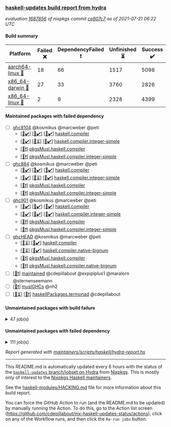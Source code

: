 ### [haskell-updates build report from hydra](https://hydra.nixos.org/jobset/nixpkgs/haskell-updates)
*evaluation [1687856](https://hydra.nixos.org/eval/1687856) of nixpkgs commit [ce807c7](https://github.com/NixOS/nixpkgs/commits/ce807c7c424a77fd30c8bc5be88b8b8d002663b9) as of 2021-07-21 06:22 UTC*
#### Build summary

 | Platform | Failed :x: | DependencyFailed :heavy_exclamation_mark: | Unfinished :hourglass_flowing_sand: | Success :heavy_check_mark: | 
 | --- | --- | --- | --- | --- | 
 | [aarch64-linux :iphone:](https://hydra.nixos.org/eval/1687856?filter=.aarch64-linux) | 18 | 66 | 1517 | 5098 | 
 | [x86_64-darwin :apple:](https://hydra.nixos.org/eval/1687856?filter=.x86_64-darwin) | 27 | 33 | 3760 | 2826 | 
 | [x86_64-linux :penguin:](https://hydra.nixos.org/eval/1687856?filter=.x86_64-linux) | 2 | 9 | 2328 | 4399 | 
#### Maintained packages with failed dependency
- [ ] [ghc8104](https://hydra.nixos.org/eval/1687856?filter=ghc8104) @kosmikus @marcweber @peti
  - [[:iphone::heavy_check_mark:]](https://hydra.nixos.org/build/148247291) [[:apple::heavy_check_mark:]](https://hydra.nixos.org/build/148232712) [[:penguin::heavy_check_mark:]](https://hydra.nixos.org/build/148235471) [haskell.compiler](https://hydra.nixos.org/eval/1687856?filter=haskell.compiler.ghc8104)
  - [[:iphone::heavy_check_mark:]](https://hydra.nixos.org/build/148231596) [[:apple::hourglass_flowing_sand:]](https://hydra.nixos.org/build/148228743) [[:penguin::heavy_check_mark:]](https://hydra.nixos.org/build/148228551) [haskell.compiler.integer-simple](https://hydra.nixos.org/eval/1687856?filter=haskell.compiler.integer-simple.ghc8104)
  -   [[:penguin::heavy_exclamation_mark:]](https://hydra.nixos.org/build/148234959) [pkgsMusl.haskell.compiler](https://hydra.nixos.org/eval/1687856?filter=pkgsMusl.haskell.compiler.ghc8104)
  -   [[:penguin::heavy_exclamation_mark:]](https://hydra.nixos.org/build/148241699) [pkgsMusl.haskell.compiler.integer-simple](https://hydra.nixos.org/eval/1687856?filter=pkgsMusl.haskell.compiler.integer-simple.ghc8104)
- [ ] [ghc884](https://hydra.nixos.org/eval/1687856?filter=ghc884) @kosmikus @marcweber @peti
  - [[:iphone::heavy_check_mark:]](https://hydra.nixos.org/build/148240713) [[:apple::heavy_check_mark:]](https://hydra.nixos.org/build/148239757) [[:penguin::heavy_check_mark:]](https://hydra.nixos.org/build/148231406) [haskell.compiler](https://hydra.nixos.org/eval/1687856?filter=haskell.compiler.ghc884)
  - [[:iphone::heavy_check_mark:]](https://hydra.nixos.org/build/148240955) [[:apple::hourglass_flowing_sand:]](https://hydra.nixos.org/build/148237372) [[:penguin::heavy_check_mark:]](https://hydra.nixos.org/build/148241749) [haskell.compiler.integer-simple](https://hydra.nixos.org/eval/1687856?filter=haskell.compiler.integer-simple.ghc884)
  -   [[:penguin::heavy_exclamation_mark:]](https://hydra.nixos.org/build/148230480) [pkgsMusl.haskell.compiler](https://hydra.nixos.org/eval/1687856?filter=pkgsMusl.haskell.compiler.ghc884)
  -   [[:penguin::heavy_exclamation_mark:]](https://hydra.nixos.org/build/148245907) [pkgsMusl.haskell.compiler.integer-simple](https://hydra.nixos.org/eval/1687856?filter=pkgsMusl.haskell.compiler.integer-simple.ghc884)
- [ ] [ghc901](https://hydra.nixos.org/eval/1687856?filter=ghc901) @kosmikus @marcweber @peti
  - [[:iphone::heavy_check_mark:]](https://hydra.nixos.org/build/148236166) [[:apple::heavy_check_mark:]](https://hydra.nixos.org/build/148231710) [[:penguin::heavy_check_mark:]](https://hydra.nixos.org/build/148230663) [haskell.compiler](https://hydra.nixos.org/eval/1687856?filter=haskell.compiler.ghc901)
  - [[:iphone::heavy_check_mark:]](https://hydra.nixos.org/build/148231675) [[:apple::heavy_check_mark:]](https://hydra.nixos.org/build/148241715) [[:penguin::heavy_check_mark:]](https://hydra.nixos.org/build/148231417) [haskell.compiler.integer-simple](https://hydra.nixos.org/eval/1687856?filter=haskell.compiler.integer-simple.ghc901)
  -   [[:penguin::heavy_exclamation_mark:]](https://hydra.nixos.org/build/148239761) [pkgsMusl.haskell.compiler](https://hydra.nixos.org/eval/1687856?filter=pkgsMusl.haskell.compiler.ghc901)
  -   [[:penguin::heavy_exclamation_mark:]](https://hydra.nixos.org/build/148228467) [pkgsMusl.haskell.compiler.integer-simple](https://hydra.nixos.org/eval/1687856?filter=pkgsMusl.haskell.compiler.integer-simple.ghc901)
- [ ] [ghcHEAD](https://hydra.nixos.org/eval/1687856?filter=ghcHEAD) @kosmikus @marcweber @peti
  - [[:apple::hourglass_flowing_sand:]](https://hydra.nixos.org/build/148234967) [[:penguin::heavy_check_mark:]](https://hydra.nixos.org/build/148236695) [haskell.compiler](https://hydra.nixos.org/eval/1687856?filter=haskell.compiler.ghcHEAD)
  - [[:apple::hourglass_flowing_sand:]](https://hydra.nixos.org/build/148246756) [[:penguin::heavy_check_mark:]](https://hydra.nixos.org/build/148229645) [haskell.compiler.native-bignum](https://hydra.nixos.org/eval/1687856?filter=haskell.compiler.native-bignum.ghcHEAD)
  -  [[:penguin::heavy_exclamation_mark:]](https://hydra.nixos.org/build/148239191) [pkgsMusl.haskell.compiler](https://hydra.nixos.org/eval/1687856?filter=pkgsMusl.haskell.compiler.ghcHEAD)
  -  [[:penguin::heavy_exclamation_mark:]](https://hydra.nixos.org/build/148232382) [pkgsMusl.haskell.compiler.native-bignum](https://hydra.nixos.org/eval/1687856?filter=pkgsMusl.haskell.compiler.native-bignum.ghcHEAD)
- [ ] [[:penguin::heavy_exclamation_mark:]](https://hydra.nixos.org/build/148270222) [maintained](https://hydra.nixos.org/eval/1687856?filter=maintained) @cdepillabout @expipiplus1 @maralorn @sternenseemann
- [ ] [[:penguin::heavy_exclamation_mark:]](https://hydra.nixos.org/build/148235665) [muslGHCs](https://hydra.nixos.org/eval/1687856?filter=muslGHCs) @nh2
- [ ] [[:iphone::hourglass_flowing_sand:]](https://hydra.nixos.org/build/148237226) [[:penguin::heavy_exclamation_mark:]](https://hydra.nixos.org/build/148228620) [haskellPackages.termonad](https://hydra.nixos.org/eval/1687856?filter=haskellPackages.termonad) @cdepillabout
#### Unmaintained packages with build failure
<details><summary>47 job(s) </summary>

- [ ] [[:iphone::heavy_check_mark:]](https://hydra.nixos.org/build/148237257) [[:apple::x:]](https://hydra.nixos.org/build/148235041) [[:penguin::heavy_check_mark:]](https://hydra.nixos.org/build/148241038) [haskellPackages.GLHUI](https://hydra.nixos.org/eval/1687856?filter=haskellPackages.GLHUI) 
- [ ] [[:iphone::x:]](https://hydra.nixos.org/build/148236807) [[:apple::hourglass_flowing_sand:]](https://hydra.nixos.org/build/148235321) [[:penguin::heavy_check_mark:]](https://hydra.nixos.org/build/148236130) [haskellPackages.HsASA](https://hydra.nixos.org/eval/1687856?filter=haskellPackages.HsASA) 
- [ ] [[:iphone::heavy_check_mark:]](https://hydra.nixos.org/build/148240401) [[:apple::x:]](https://hydra.nixos.org/build/148242213) [[:penguin::heavy_check_mark:]](https://hydra.nixos.org/build/148233992) [haskellPackages.SDL-image](https://hydra.nixos.org/eval/1687856?filter=haskellPackages.SDL-image) 
- [ ] [[:iphone::heavy_check_mark:]](https://hydra.nixos.org/build/148235916) [[:apple::x:]](https://hydra.nixos.org/build/148245217) [[:penguin::heavy_check_mark:]](https://hydra.nixos.org/build/148228395) [haskellPackages.SDL-mixer](https://hydra.nixos.org/eval/1687856?filter=haskellPackages.SDL-mixer) 
- [ ] [[:iphone::heavy_check_mark:]](https://hydra.nixos.org/build/148238436) [[:apple::x:]](https://hydra.nixos.org/build/148242008) [[:penguin::heavy_check_mark:]](https://hydra.nixos.org/build/148240629) [haskellPackages.SDL-ttf](https://hydra.nixos.org/eval/1687856?filter=haskellPackages.SDL-ttf) 
- [ ] [[:iphone::heavy_check_mark:]](https://hydra.nixos.org/build/148242882) [[:apple::x:]](https://hydra.nixos.org/build/148232267) [[:penguin::heavy_check_mark:]](https://hydra.nixos.org/build/148229700) [haskellPackages.al](https://hydra.nixos.org/eval/1687856?filter=haskellPackages.al) 
- [ ] [[:iphone::hourglass_flowing_sand:]](https://hydra.nixos.org/build/148232232) [[:apple::hourglass_flowing_sand:]](https://hydra.nixos.org/build/148244579) [[:penguin::x:]](https://hydra.nixos.org/build/148243889) [haskellPackages.amazonka-ec2](https://hydra.nixos.org/eval/1687856?filter=haskellPackages.amazonka-ec2) 
- [ ] [[:iphone::x:]](https://hydra.nixos.org/build/148236763) [[:apple::heavy_check_mark:]](https://hydra.nixos.org/build/148228396) [[:penguin::heavy_check_mark:]](https://hydra.nixos.org/build/148237796) [haskellPackages.basic-cpuid](https://hydra.nixos.org/eval/1687856?filter=haskellPackages.basic-cpuid) 
- [ ] [[:iphone::heavy_check_mark:]](https://hydra.nixos.org/build/148236008) [[:apple::x:]](https://hydra.nixos.org/build/148237177) [[:penguin::heavy_check_mark:]](https://hydra.nixos.org/build/148246401) [haskellPackages.bindings-parport](https://hydra.nixos.org/eval/1687856?filter=haskellPackages.bindings-parport) 
- [ ] [[:iphone::hourglass_flowing_sand:]](https://hydra.nixos.org/build/148244065) [[:apple::x:]](https://hydra.nixos.org/build/148227760) [[:penguin::heavy_check_mark:]](https://hydra.nixos.org/build/148232341) [haskellPackages.blas-hs](https://hydra.nixos.org/eval/1687856?filter=haskellPackages.blas-hs) 
- [ ] [[:iphone::heavy_check_mark:]](https://hydra.nixos.org/build/148246583) [[:apple::x:]](https://hydra.nixos.org/build/148240704) [[:penguin::heavy_check_mark:]](https://hydra.nixos.org/build/148231930) [haskellPackages.btrfs](https://hydra.nixos.org/eval/1687856?filter=haskellPackages.btrfs) 
- [ ] [[:iphone::heavy_check_mark:]](https://hydra.nixos.org/build/148231699) [[:apple::x:]](https://hydra.nixos.org/build/148227473) [[:penguin::heavy_check_mark:]](https://hydra.nixos.org/build/148232422) [haskellPackages.cas-store](https://hydra.nixos.org/eval/1687856?filter=haskellPackages.cas-store) 
- [ ] [[:iphone::heavy_check_mark:]](https://hydra.nixos.org/build/148244495) [[:apple::x:]](https://hydra.nixos.org/build/148237879) [[:penguin::heavy_check_mark:]](https://hydra.nixos.org/build/148229593) [haskellPackages.discount](https://hydra.nixos.org/eval/1687856?filter=haskellPackages.discount) 
- [ ] [[:iphone::x:]](https://hydra.nixos.org/build/148235968) [[:apple::hourglass_flowing_sand:]](https://hydra.nixos.org/build/148237016) [[:penguin::heavy_check_mark:]](https://hydra.nixos.org/build/148231320) [haskellPackages.dormouse-uri](https://hydra.nixos.org/eval/1687856?filter=haskellPackages.dormouse-uri) 
- [ ] [[:iphone::x:]](https://hydra.nixos.org/build/148243148) [[:apple::hourglass_flowing_sand:]](https://hydra.nixos.org/build/148238078) [[:penguin::heavy_check_mark:]](https://hydra.nixos.org/build/148237767) [haskellPackages.easytensor](https://hydra.nixos.org/eval/1687856?filter=haskellPackages.easytensor) 
- [ ] [[:iphone::heavy_check_mark:]](https://hydra.nixos.org/build/148231224) [[:apple::x:]](https://hydra.nixos.org/build/148227817) [[:penguin::heavy_check_mark:]](https://hydra.nixos.org/build/148245785) [haskellPackages.exinst](https://hydra.nixos.org/eval/1687856?filter=haskellPackages.exinst) 
- [ ] [[:iphone::heavy_check_mark:]](https://hydra.nixos.org/build/148236131) [[:apple::x:]](https://hydra.nixos.org/build/148243022) [[:penguin::heavy_check_mark:]](https://hydra.nixos.org/build/148245369) [haskellPackages.float128](https://hydra.nixos.org/eval/1687856?filter=haskellPackages.float128) 
- [ ] [[:iphone::heavy_check_mark:]](https://hydra.nixos.org/build/148241947) [[:apple::hourglass_flowing_sand:]](https://hydra.nixos.org/build/148246164) [[:penguin::x:]](https://hydra.nixos.org/build/148241152) [haskellPackages.focuslist](https://hydra.nixos.org/eval/1687856?filter=haskellPackages.focuslist) 
- [ ] [[:iphone::x:]](https://hydra.nixos.org/build/148246500) [[:apple::heavy_check_mark:]](https://hydra.nixos.org/build/148245008) [[:penguin::heavy_check_mark:]](https://hydra.nixos.org/build/148243111) [haskellPackages.freetype2](https://hydra.nixos.org/eval/1687856?filter=haskellPackages.freetype2) 
- [ ] [[:iphone::heavy_check_mark:]](https://hydra.nixos.org/build/148234737) [[:apple::x:]](https://hydra.nixos.org/build/148236256) [[:penguin::heavy_check_mark:]](https://hydra.nixos.org/build/148246010) [haskellPackages.fuzzytime](https://hydra.nixos.org/eval/1687856?filter=haskellPackages.fuzzytime) 
- [ ] [[:iphone::x:]](https://hydra.nixos.org/build/148245633) [[:apple::hourglass_flowing_sand:]](https://hydra.nixos.org/build/148245131) [[:penguin::heavy_check_mark:]](https://hydra.nixos.org/build/148230104) [haskellPackages.ghc-prof](https://hydra.nixos.org/eval/1687856?filter=haskellPackages.ghc-prof) 
- [ ] [[:iphone::x:]](https://hydra.nixos.org/build/148233070) [[:penguin::heavy_check_mark:]](https://hydra.nixos.org/build/148231901) [haskellPackages.gnome-keyring](https://hydra.nixos.org/eval/1687856?filter=haskellPackages.gnome-keyring) 
- [ ] [[:iphone::x:]](https://hydra.nixos.org/build/148232522) [[:apple::heavy_check_mark:]](https://hydra.nixos.org/build/148234850) [[:penguin::heavy_check_mark:]](https://hydra.nixos.org/build/148247247) [haskellPackages.gtk2hs-buildtools](https://hydra.nixos.org/eval/1687856?filter=haskellPackages.gtk2hs-buildtools) 
- [ ] [[:iphone::x:]](https://hydra.nixos.org/build/148233422) [[:apple::hourglass_flowing_sand:]](https://hydra.nixos.org/build/148242119) [[:penguin::hourglass_flowing_sand:]](https://hydra.nixos.org/build/148240147) [haskellPackages.hedgehog-optics](https://hydra.nixos.org/eval/1687856?filter=haskellPackages.hedgehog-optics) 
- [ ] [[:iphone::heavy_check_mark:]](https://hydra.nixos.org/build/148245203) [[:apple::x:]](https://hydra.nixos.org/build/148236081) [[:penguin::heavy_check_mark:]](https://hydra.nixos.org/build/148235331) [haskellPackages.hid](https://hydra.nixos.org/eval/1687856?filter=haskellPackages.hid) 
- [ ] [[:iphone::heavy_check_mark:]](https://hydra.nixos.org/build/148243578) [[:apple::x:]](https://hydra.nixos.org/build/148231990) [[:penguin::heavy_check_mark:]](https://hydra.nixos.org/build/148240520) [haskellPackages.hmidi](https://hydra.nixos.org/eval/1687856?filter=haskellPackages.hmidi) 
- [ ] [[:iphone::x:]](https://hydra.nixos.org/build/148234863) [[:apple::hourglass_flowing_sand:]](https://hydra.nixos.org/build/148234568) [[:penguin::hourglass_flowing_sand:]](https://hydra.nixos.org/build/148243305) [haskellPackages.hs-aws-lambda](https://hydra.nixos.org/eval/1687856?filter=haskellPackages.hs-aws-lambda) 
- [ ] [[:iphone::heavy_check_mark:]](https://hydra.nixos.org/build/148243418) [[:apple::x:]](https://hydra.nixos.org/build/148236693) [[:penguin::heavy_check_mark:]](https://hydra.nixos.org/build/148232200) [haskellPackages.hssourceinfo](https://hydra.nixos.org/eval/1687856?filter=haskellPackages.hssourceinfo) 
- [ ] [[:iphone::heavy_check_mark:]](https://hydra.nixos.org/build/148228654) [[:apple::x:]](https://hydra.nixos.org/build/148234578) [[:penguin::heavy_check_mark:]](https://hydra.nixos.org/build/148235608) [haskellPackages.huckleberry](https://hydra.nixos.org/eval/1687856?filter=haskellPackages.huckleberry) 
- [ ] [[:iphone::heavy_check_mark:]](https://hydra.nixos.org/build/148235574) [[:apple::x:]](https://hydra.nixos.org/build/148244146) [[:penguin::heavy_check_mark:]](https://hydra.nixos.org/build/148231129) [haskellPackages.junit-xml](https://hydra.nixos.org/eval/1687856?filter=haskellPackages.junit-xml) 
- [ ] [[:iphone::heavy_check_mark:]](https://hydra.nixos.org/build/148232819) [[:apple::x:]](https://hydra.nixos.org/build/148240214) [[:penguin::heavy_check_mark:]](https://hydra.nixos.org/build/148228787) [haskellPackages.keep-alive](https://hydra.nixos.org/eval/1687856?filter=haskellPackages.keep-alive) 
- [ ] [[:iphone::x:]](https://hydra.nixos.org/build/148229015) [[:apple::hourglass_flowing_sand:]](https://hydra.nixos.org/build/148245179) [[:penguin::heavy_check_mark:]](https://hydra.nixos.org/build/148240521) [haskellPackages.libBF](https://hydra.nixos.org/eval/1687856?filter=haskellPackages.libBF) 
- [ ] [[:iphone::x:]](https://hydra.nixos.org/build/148238465) [[:apple::heavy_check_mark:]](https://hydra.nixos.org/build/148227621) [[:penguin::heavy_check_mark:]](https://hydra.nixos.org/build/148238342) [haskellPackages.long-double](https://hydra.nixos.org/eval/1687856?filter=haskellPackages.long-double) 
- [ ] [[:iphone::x:]](https://hydra.nixos.org/build/148239053) [[:apple::heavy_check_mark:]](https://hydra.nixos.org/build/148231608) [[:penguin::hourglass_flowing_sand:]](https://hydra.nixos.org/build/148241200) [haskellPackages.nlopt-haskell](https://hydra.nixos.org/eval/1687856?filter=haskellPackages.nlopt-haskell) 
- [ ] [[:iphone::x:]](https://hydra.nixos.org/build/148233933) [[:apple::hourglass_flowing_sand:]](https://hydra.nixos.org/build/148245851) [[:penguin::heavy_check_mark:]](https://hydra.nixos.org/build/148234701) [haskellPackages.ptr-poker](https://hydra.nixos.org/eval/1687856?filter=haskellPackages.ptr-poker) 
- [ ] [[:iphone::heavy_check_mark:]](https://hydra.nixos.org/build/148243605) [[:apple::x:]](https://hydra.nixos.org/build/148239192) [[:penguin::heavy_check_mark:]](https://hydra.nixos.org/build/148227569) [haskellPackages.sdp](https://hydra.nixos.org/eval/1687856?filter=haskellPackages.sdp) 
- [ ] [[:iphone::heavy_check_mark:]](https://hydra.nixos.org/build/148235134) [[:apple::x:]](https://hydra.nixos.org/build/148242511) [[:penguin::heavy_check_mark:]](https://hydra.nixos.org/build/148231019) [haskellPackages.select](https://hydra.nixos.org/eval/1687856?filter=haskellPackages.select) 
- [ ] [[:iphone::heavy_check_mark:]](https://hydra.nixos.org/build/148246318) [[:apple::x:]](https://hydra.nixos.org/build/148237779) [[:penguin::heavy_check_mark:]](https://hydra.nixos.org/build/148242540) [haskellPackages.shared-memory](https://hydra.nixos.org/eval/1687856?filter=haskellPackages.shared-memory) 
- [ ] [[:iphone::heavy_check_mark:]](https://hydra.nixos.org/build/148247265) [[:apple::x:]](https://hydra.nixos.org/build/148243629) [[:penguin::heavy_check_mark:]](https://hydra.nixos.org/build/148242998) [haskellPackages.thyme](https://hydra.nixos.org/eval/1687856?filter=haskellPackages.thyme) 
- [ ] [[:iphone::x:]](https://hydra.nixos.org/build/148247024) [[:apple::hourglass_flowing_sand:]](https://hydra.nixos.org/build/148234781) [[:penguin::heavy_check_mark:]](https://hydra.nixos.org/build/148242359) [haskellPackages.type-natural](https://hydra.nixos.org/eval/1687856?filter=haskellPackages.type-natural) 
- [ ] [[:iphone::x:]](https://hydra.nixos.org/build/148245921) [[:apple::heavy_check_mark:]](https://hydra.nixos.org/build/148238385) [[:penguin::heavy_check_mark:]](https://hydra.nixos.org/build/148246301) [haskellPackages.unicode-properties](https://hydra.nixos.org/eval/1687856?filter=haskellPackages.unicode-properties) 
- [ ] [[:iphone::x:]](https://hydra.nixos.org/build/148245249) [[:apple::heavy_check_mark:]](https://hydra.nixos.org/build/148240881) [[:penguin::heavy_check_mark:]](https://hydra.nixos.org/build/148236828) [haskellPackages.wiringPi](https://hydra.nixos.org/eval/1687856?filter=haskellPackages.wiringPi) 
- [ ] [[:iphone::heavy_check_mark:]](https://hydra.nixos.org/build/148238663) [[:apple::x:]](https://hydra.nixos.org/build/148233226) [[:penguin::heavy_check_mark:]](https://hydra.nixos.org/build/148236688) [tests.haskell.writers](https://hydra.nixos.org/eval/1687856?filter=tests.haskell.writers) 
- [ ] [[:iphone::x:]](https://hydra.nixos.org/build/148228756) [[:apple::hourglass_flowing_sand:]](https://hydra.nixos.org/build/148230669) [[:penguin::hourglass_flowing_sand:]](https://hydra.nixos.org/build/148235727) [haskellPackages.x86-64bit](https://hydra.nixos.org/eval/1687856?filter=haskellPackages.x86-64bit) 
- [ ] [[:iphone::heavy_check_mark:]](https://hydra.nixos.org/build/148243550) [[:apple::x:]](https://hydra.nixos.org/build/148231152) [[:penguin::heavy_check_mark:]](https://hydra.nixos.org/build/148246576) [haskellPackages.yoga](https://hydra.nixos.org/eval/1687856?filter=haskellPackages.yoga) 
- [ ] [[:iphone::heavy_check_mark:]](https://hydra.nixos.org/build/148238801) [[:apple::x:]](https://hydra.nixos.org/build/148246543) [[:penguin::heavy_check_mark:]](https://hydra.nixos.org/build/148238750) [haskellPackages.zot](https://hydra.nixos.org/eval/1687856?filter=haskellPackages.zot) 
- [ ] [[:iphone::heavy_check_mark:]](https://hydra.nixos.org/build/148239605) [[:apple::x:]](https://hydra.nixos.org/build/148229363) [[:penguin::heavy_check_mark:]](https://hydra.nixos.org/build/148228829) [haskellPackages.zxcvbn-c](https://hydra.nixos.org/eval/1687856?filter=haskellPackages.zxcvbn-c) 
</details>

#### Unmaintained packages with failed dependency
<details><summary>111 job(s) </summary>

- [ ] [[:iphone::heavy_exclamation_mark:]](https://hydra.nixos.org/build/148233037) [[:apple::hourglass_flowing_sand:]](https://hydra.nixos.org/build/148232406) [[:penguin::heavy_check_mark:]](https://hydra.nixos.org/build/148239901) [haskellPackages.Chart-cairo](https://hydra.nixos.org/eval/1687856?filter=haskellPackages.Chart-cairo) 
- [ ] [[:iphone::heavy_exclamation_mark:]](https://hydra.nixos.org/build/148237795) [[:apple::hourglass_flowing_sand:]](https://hydra.nixos.org/build/148244321) [[:penguin::heavy_check_mark:]](https://hydra.nixos.org/build/148238708) [haskellPackages.Chart-gtk](https://hydra.nixos.org/eval/1687856?filter=haskellPackages.Chart-gtk) 
- [ ] [[:iphone::heavy_exclamation_mark:]](https://hydra.nixos.org/build/148244720) [[:apple::hourglass_flowing_sand:]](https://hydra.nixos.org/build/148241944) [[:penguin::hourglass_flowing_sand:]](https://hydra.nixos.org/build/148243573) [haskellPackages.Chart-gtk3](https://hydra.nixos.org/eval/1687856?filter=haskellPackages.Chart-gtk3) 
- [ ] [[:iphone::heavy_exclamation_mark:]](https://hydra.nixos.org/build/148245347) [[:apple::hourglass_flowing_sand:]](https://hydra.nixos.org/build/148240143) [[:penguin::heavy_check_mark:]](https://hydra.nixos.org/build/148233836) [haskellPackages.Chart-tests](https://hydra.nixos.org/eval/1687856?filter=haskellPackages.Chart-tests) 
- [ ] [[:iphone::heavy_exclamation_mark:]](https://hydra.nixos.org/build/148236516) [[:apple::hourglass_flowing_sand:]](https://hydra.nixos.org/build/148233560) [[:penguin::heavy_check_mark:]](https://hydra.nixos.org/build/148232707) [haskellPackages.GtkTV](https://hydra.nixos.org/eval/1687856?filter=haskellPackages.GtkTV) 
- [ ] [[:iphone::heavy_exclamation_mark:]](https://hydra.nixos.org/build/148247253) [[:apple::hourglass_flowing_sand:]](https://hydra.nixos.org/build/148233625) [[:penguin::hourglass_flowing_sand:]](https://hydra.nixos.org/build/148238383) [haskellPackages.MissingK](https://hydra.nixos.org/eval/1687856?filter=haskellPackages.MissingK) 
- [ ] [[:iphone::heavy_exclamation_mark:]](https://hydra.nixos.org/build/148241289) [[:apple::hourglass_flowing_sand:]](https://hydra.nixos.org/build/148236804) [[:penguin::hourglass_flowing_sand:]](https://hydra.nixos.org/build/148235765) [haskellPackages.aivika-experiment-cairo](https://hydra.nixos.org/eval/1687856?filter=haskellPackages.aivika-experiment-cairo) 
- [ ] [[:iphone::hourglass_flowing_sand:]](https://hydra.nixos.org/build/148245788) [[:apple::heavy_exclamation_mark:]](https://hydra.nixos.org/build/148238520) [[:penguin::hourglass_flowing_sand:]](https://hydra.nixos.org/build/148241825) [haskellPackages.antiope-es](https://hydra.nixos.org/eval/1687856?filter=haskellPackages.antiope-es) 
- [ ] [[:iphone::heavy_check_mark:]](https://hydra.nixos.org/build/148231780) [[:apple::heavy_exclamation_mark:]](https://hydra.nixos.org/build/148245506) [[:penguin::hourglass_flowing_sand:]](https://hydra.nixos.org/build/148236933) [haskellPackages.bindings-portaudio](https://hydra.nixos.org/eval/1687856?filter=haskellPackages.bindings-portaudio) 
- [ ] [bustle](https://hydra.nixos.org/eval/1687856?filter=bustle) 
  - [[:iphone::heavy_exclamation_mark:]](https://hydra.nixos.org/build/148235415) [[:penguin::hourglass_flowing_sand:]](https://hydra.nixos.org/build/148244683) [toplevel](https://hydra.nixos.org/eval/1687856?filter=bustle)
  - [[:iphone::heavy_exclamation_mark:]](https://hydra.nixos.org/build/148232303) [[:penguin::hourglass_flowing_sand:]](https://hydra.nixos.org/build/148242211) [haskellPackages](https://hydra.nixos.org/eval/1687856?filter=haskellPackages.bustle)
- [ ] [[:iphone::heavy_exclamation_mark:]](https://hydra.nixos.org/build/148247116) [[:apple::heavy_check_mark:]](https://hydra.nixos.org/build/148229507) [[:penguin::heavy_check_mark:]](https://hydra.nixos.org/build/148227780) [haskellPackages.cairo](https://hydra.nixos.org/eval/1687856?filter=haskellPackages.cairo) 
- [ ] [[:iphone::heavy_exclamation_mark:]](https://hydra.nixos.org/build/148230653) [[:apple::hourglass_flowing_sand:]](https://hydra.nixos.org/build/148236050) [[:penguin::heavy_check_mark:]](https://hydra.nixos.org/build/148231345) [haskellPackages.cairo-appbase](https://hydra.nixos.org/eval/1687856?filter=haskellPackages.cairo-appbase) 
- [ ] [[:iphone::heavy_exclamation_mark:]](https://hydra.nixos.org/build/148246461) [[:apple::hourglass_flowing_sand:]](https://hydra.nixos.org/build/148242852) [[:penguin::hourglass_flowing_sand:]](https://hydra.nixos.org/build/148243841) [haskellPackages.cairo-canvas](https://hydra.nixos.org/eval/1687856?filter=haskellPackages.cairo-canvas) 
- [ ] [[:iphone::heavy_exclamation_mark:]](https://hydra.nixos.org/build/148229167) [[:apple::hourglass_flowing_sand:]](https://hydra.nixos.org/build/148246991) [[:penguin::heavy_check_mark:]](https://hydra.nixos.org/build/148229188) [haskellPackages.diagrams-cairo](https://hydra.nixos.org/eval/1687856?filter=haskellPackages.diagrams-cairo) 
- [ ] [[:iphone::heavy_exclamation_mark:]](https://hydra.nixos.org/build/148236909) [[:apple::hourglass_flowing_sand:]](https://hydra.nixos.org/build/148240460) [[:penguin::hourglass_flowing_sand:]](https://hydra.nixos.org/build/148243154) [haskellPackages.dormouse-client](https://hydra.nixos.org/eval/1687856?filter=haskellPackages.dormouse-client) 
- [ ] [[:iphone::heavy_exclamation_mark:]](https://hydra.nixos.org/build/148239936) [[:apple::hourglass_flowing_sand:]](https://hydra.nixos.org/build/148242974) [[:penguin::hourglass_flowing_sand:]](https://hydra.nixos.org/build/148242512) [haskellPackages.dynamic-graph](https://hydra.nixos.org/eval/1687856?filter=haskellPackages.dynamic-graph) 
- [ ] [[:iphone::heavy_exclamation_mark:]](https://hydra.nixos.org/build/148236296) [[:apple::hourglass_flowing_sand:]](https://hydra.nixos.org/build/148241846) [[:penguin::heavy_check_mark:]](https://hydra.nixos.org/build/148232356) [haskellPackages.easytensor-vulkan](https://hydra.nixos.org/eval/1687856?filter=haskellPackages.easytensor-vulkan) 
- [ ] [[:iphone::hourglass_flowing_sand:]](https://hydra.nixos.org/build/148228186) [[:apple::hourglass_flowing_sand:]](https://hydra.nixos.org/build/148246685) [[:penguin::heavy_exclamation_mark:]](https://hydra.nixos.org/build/148231854) [haskellPackages.ec2-unikernel](https://hydra.nixos.org/eval/1687856?filter=haskellPackages.ec2-unikernel) 
- [ ] [[:iphone::heavy_check_mark:]](https://hydra.nixos.org/build/148232189) [[:apple::heavy_exclamation_mark:]](https://hydra.nixos.org/build/148236868) [[:penguin::hourglass_flowing_sand:]](https://hydra.nixos.org/build/148244019) [haskellPackages.exinst-aeson](https://hydra.nixos.org/eval/1687856?filter=haskellPackages.exinst-aeson) 
- [ ] [[:iphone::hourglass_flowing_sand:]](https://hydra.nixos.org/build/148245632) [[:apple::heavy_exclamation_mark:]](https://hydra.nixos.org/build/148237592) [[:penguin::heavy_check_mark:]](https://hydra.nixos.org/build/148228524) [haskellPackages.exinst-bytes](https://hydra.nixos.org/eval/1687856?filter=haskellPackages.exinst-bytes) 
- [ ] [[:iphone::hourglass_flowing_sand:]](https://hydra.nixos.org/build/148239619) [[:apple::heavy_exclamation_mark:]](https://hydra.nixos.org/build/148238953) [[:penguin::heavy_check_mark:]](https://hydra.nixos.org/build/148230036) [haskellPackages.exinst-cereal](https://hydra.nixos.org/eval/1687856?filter=haskellPackages.exinst-cereal) 
- [ ] [[:iphone::hourglass_flowing_sand:]](https://hydra.nixos.org/build/148247236) [[:apple::heavy_exclamation_mark:]](https://hydra.nixos.org/build/148232354) [[:penguin::hourglass_flowing_sand:]](https://hydra.nixos.org/build/148246715) [haskellPackages.exinst-serialise](https://hydra.nixos.org/eval/1687856?filter=haskellPackages.exinst-serialise) 
- [ ] [[:iphone::hourglass_flowing_sand:]](https://hydra.nixos.org/build/148242576) [[:apple::heavy_exclamation_mark:]](https://hydra.nixos.org/build/148227891) [[:penguin::heavy_check_mark:]](https://hydra.nixos.org/build/148228390) [haskellPackages.fastparser](https://hydra.nixos.org/eval/1687856?filter=haskellPackages.fastparser) 
- [ ] [[:iphone::heavy_exclamation_mark:]](https://hydra.nixos.org/build/148227582) [[:penguin::hourglass_flowing_sand:]](https://hydra.nixos.org/build/148235967) [haskellPackages.ghcjs-dom-hello](https://hydra.nixos.org/eval/1687856?filter=haskellPackages.ghcjs-dom-hello) 
- [ ] [[:iphone::heavy_exclamation_mark:]](https://hydra.nixos.org/build/148234941) [[:apple::heavy_check_mark:]](https://hydra.nixos.org/build/148242766) [[:penguin::heavy_check_mark:]](https://hydra.nixos.org/build/148228007) [haskellPackages.gio](https://hydra.nixos.org/eval/1687856?filter=haskellPackages.gio) 
- [ ] [[:iphone::heavy_exclamation_mark:]](https://hydra.nixos.org/build/148238992) [[:apple::heavy_check_mark:]](https://hydra.nixos.org/build/148230176) [[:penguin::heavy_check_mark:]](https://hydra.nixos.org/build/148242310) [haskellPackages.glib](https://hydra.nixos.org/eval/1687856?filter=haskellPackages.glib) 
- [ ] [[:iphone::heavy_exclamation_mark:]](https://hydra.nixos.org/build/148231719) [[:apple::hourglass_flowing_sand:]](https://hydra.nixos.org/build/148245606) [[:penguin::hourglass_flowing_sand:]](https://hydra.nixos.org/build/148239890) [haskellPackages.goatee-gtk](https://hydra.nixos.org/eval/1687856?filter=haskellPackages.goatee-gtk) 
- [ ] [[:iphone::heavy_exclamation_mark:]](https://hydra.nixos.org/build/148236277) [[:apple::heavy_check_mark:]](https://hydra.nixos.org/build/148237894) [[:penguin::heavy_check_mark:]](https://hydra.nixos.org/build/148245975) [haskellPackages.gtk](https://hydra.nixos.org/eval/1687856?filter=haskellPackages.gtk) 
- [ ] [[:iphone::heavy_exclamation_mark:]](https://hydra.nixos.org/build/148245588) [[:apple::hourglass_flowing_sand:]](https://hydra.nixos.org/build/148232630) [[:penguin::heavy_check_mark:]](https://hydra.nixos.org/build/148240030) [haskellPackages.gtk-helpers](https://hydra.nixos.org/eval/1687856?filter=haskellPackages.gtk-helpers) 
- [ ] [[:iphone::heavy_exclamation_mark:]](https://hydra.nixos.org/build/148243615) [[:apple::hourglass_flowing_sand:]](https://hydra.nixos.org/build/148238146) [[:penguin::heavy_check_mark:]](https://hydra.nixos.org/build/148229237) [haskellPackages.gtk-jsinput](https://hydra.nixos.org/eval/1687856?filter=haskellPackages.gtk-jsinput) 
- [ ] [[:iphone::heavy_exclamation_mark:]](https://hydra.nixos.org/build/148239704) [[:apple::hourglass_flowing_sand:]](https://hydra.nixos.org/build/148233995) [[:penguin::hourglass_flowing_sand:]](https://hydra.nixos.org/build/148240887) [haskellPackages.gtk-largeTreeStore](https://hydra.nixos.org/eval/1687856?filter=haskellPackages.gtk-largeTreeStore) 
- [ ] [[:iphone::heavy_exclamation_mark:]](https://hydra.nixos.org/build/148243840) [[:apple::hourglass_flowing_sand:]](https://hydra.nixos.org/build/148240048) [[:penguin::heavy_check_mark:]](https://hydra.nixos.org/build/148228619) [haskellPackages.gtk-simple-list-view](https://hydra.nixos.org/eval/1687856?filter=haskellPackages.gtk-simple-list-view) 
- [ ] [[:iphone::heavy_exclamation_mark:]](https://hydra.nixos.org/build/148245682) [[:apple::hourglass_flowing_sand:]](https://hydra.nixos.org/build/148243951) [[:penguin::heavy_check_mark:]](https://hydra.nixos.org/build/148228520) [haskellPackages.gtk-toggle-button-list](https://hydra.nixos.org/eval/1687856?filter=haskellPackages.gtk-toggle-button-list) 
- [ ] [[:iphone::heavy_exclamation_mark:]](https://hydra.nixos.org/build/148237975) [[:apple::hourglass_flowing_sand:]](https://hydra.nixos.org/build/148246678) [[:penguin::hourglass_flowing_sand:]](https://hydra.nixos.org/build/148238399) [haskellPackages.gtk-traymanager](https://hydra.nixos.org/eval/1687856?filter=haskellPackages.gtk-traymanager) 
- [ ] [[:iphone::heavy_exclamation_mark:]](https://hydra.nixos.org/build/148230576) [[:apple::hourglass_flowing_sand:]](https://hydra.nixos.org/build/148231471) [[:penguin::heavy_check_mark:]](https://hydra.nixos.org/build/148232659) [haskellPackages.gtk3](https://hydra.nixos.org/eval/1687856?filter=haskellPackages.gtk3) 
- [ ] [[:iphone::heavy_exclamation_mark:]](https://hydra.nixos.org/build/148229383) [[:apple::hourglass_flowing_sand:]](https://hydra.nixos.org/build/148243725) [[:penguin::heavy_check_mark:]](https://hydra.nixos.org/build/148232616) [haskellPackages.gtk3-helpers](https://hydra.nixos.org/eval/1687856?filter=haskellPackages.gtk3-helpers) 
- [ ] [[:iphone::heavy_exclamation_mark:]](https://hydra.nixos.org/build/148240225) [[:apple::hourglass_flowing_sand:]](https://hydra.nixos.org/build/148246131) [[:penguin::heavy_check_mark:]](https://hydra.nixos.org/build/148230582) [haskellPackages.hXmixer](https://hydra.nixos.org/eval/1687856?filter=haskellPackages.hXmixer) 
- [ ] [hello](https://hydra.nixos.org/eval/1687856?filter=hello) 
  - [[:iphone::heavy_check_mark:]](https://hydra.nixos.org/build/148239454) [[:apple::heavy_check_mark:]](https://hydra.nixos.org/build/148238783) [[:penguin::heavy_check_mark:]](https://hydra.nixos.org/build/148246128) [haskellPackages](https://hydra.nixos.org/eval/1687856?filter=haskellPackages.hello)
  - [[:iphone::hourglass_flowing_sand:]](https://hydra.nixos.org/build/148242384) [[:apple::heavy_exclamation_mark:]](https://hydra.nixos.org/build/148238887) [[:penguin::heavy_check_mark:]](https://hydra.nixos.org/build/148232631) [pkgsStatic.haskell.packages.integer-simple.ghc8104](https://hydra.nixos.org/eval/1687856?filter=pkgsStatic.haskell.packages.integer-simple.ghc8104.hello)
- [ ] [[:iphone::heavy_exclamation_mark:]](https://hydra.nixos.org/build/148244482) [[:apple::hourglass_flowing_sand:]](https://hydra.nixos.org/build/148246192) [[:penguin::hourglass_flowing_sand:]](https://hydra.nixos.org/build/148237423) [haskellPackages.helm](https://hydra.nixos.org/eval/1687856?filter=haskellPackages.helm) 
- [ ] [[:iphone::heavy_exclamation_mark:]](https://hydra.nixos.org/build/148235203) [[:apple::hourglass_flowing_sand:]](https://hydra.nixos.org/build/148233823) [[:penguin::heavy_check_mark:]](https://hydra.nixos.org/build/148229273) [haskellPackages.hierarchical-clustering-diagrams](https://hydra.nixos.org/eval/1687856?filter=haskellPackages.hierarchical-clustering-diagrams) 
- [ ] [[:iphone::heavy_exclamation_mark:]](https://hydra.nixos.org/build/148235305) [[:apple::heavy_check_mark:]](https://hydra.nixos.org/build/148228482) [[:penguin::hourglass_flowing_sand:]](https://hydra.nixos.org/build/148244208) [haskellPackages.hmatrix-nlopt](https://hydra.nixos.org/eval/1687856?filter=haskellPackages.hmatrix-nlopt) 
- [ ] [[:iphone::heavy_exclamation_mark:]](https://hydra.nixos.org/build/148270297) [[:apple::hourglass_flowing_sand:]](https://hydra.nixos.org/build/148269982) [[:penguin::hourglass_flowing_sand:]](https://hydra.nixos.org/build/148269923) [haskellPackages.ihaskell-charts](https://hydra.nixos.org/eval/1687856?filter=haskellPackages.ihaskell-charts) 
- [ ] [[:iphone::heavy_exclamation_mark:]](https://hydra.nixos.org/build/148270289) [[:apple::hourglass_flowing_sand:]](https://hydra.nixos.org/build/148269864) [[:penguin::hourglass_flowing_sand:]](https://hydra.nixos.org/build/148270100) [haskellPackages.ihaskell-diagrams](https://hydra.nixos.org/eval/1687856?filter=haskellPackages.ihaskell-diagrams) 
- [ ] [[:iphone::heavy_exclamation_mark:]](https://hydra.nixos.org/build/148269913) [[:apple::hourglass_flowing_sand:]](https://hydra.nixos.org/build/148270038) [[:penguin::hourglass_flowing_sand:]](https://hydra.nixos.org/build/148270073) [haskellPackages.ihaskell-plot](https://hydra.nixos.org/eval/1687856?filter=haskellPackages.ihaskell-plot) 
- [ ] [[:iphone::heavy_exclamation_mark:]](https://hydra.nixos.org/build/148236934) [[:apple::hourglass_flowing_sand:]](https://hydra.nixos.org/build/148235125) [[:penguin::heavy_check_mark:]](https://hydra.nixos.org/build/148230534) [haskellPackages.indian-language-font-converter](https://hydra.nixos.org/eval/1687856?filter=haskellPackages.indian-language-font-converter) 
- [ ] [[:iphone::heavy_exclamation_mark:]](https://hydra.nixos.org/build/148244360) [[:apple::hourglass_flowing_sand:]](https://hydra.nixos.org/build/148243948) [[:penguin::heavy_check_mark:]](https://hydra.nixos.org/build/148234243) [haskellPackages.isiz](https://hydra.nixos.org/eval/1687856?filter=haskellPackages.isiz) 
- [ ] [[:iphone::heavy_exclamation_mark:]](https://hydra.nixos.org/build/148236457) [[:penguin::hourglass_flowing_sand:]](https://hydra.nixos.org/build/148231629) [haskellPackages.jsaddle-webkit2gtk](https://hydra.nixos.org/eval/1687856?filter=haskellPackages.jsaddle-webkit2gtk) 
- [ ] [[:iphone::heavy_exclamation_mark:]](https://hydra.nixos.org/build/148231936) [[:apple::hourglass_flowing_sand:]](https://hydra.nixos.org/build/148235160) [[:penguin::heavy_check_mark:]](https://hydra.nixos.org/build/148234412) [haskellPackages.jsonifier](https://hydra.nixos.org/eval/1687856?filter=haskellPackages.jsonifier) 
- [ ] [[:iphone::heavy_check_mark:]](https://hydra.nixos.org/build/148236017) [[:apple::heavy_exclamation_mark:]](https://hydra.nixos.org/build/148230307) [[:penguin::heavy_check_mark:]](https://hydra.nixos.org/build/148228178) [haskellPackages.keenser](https://hydra.nixos.org/eval/1687856?filter=haskellPackages.keenser) 
- [ ] [[:iphone::heavy_exclamation_mark:]](https://hydra.nixos.org/build/148229609) [[:apple::hourglass_flowing_sand:]](https://hydra.nixos.org/build/148235102) [[:penguin::hourglass_flowing_sand:]](https://hydra.nixos.org/build/148243306) [haskellPackages.keera-hails-mvc-solutions-config](https://hydra.nixos.org/eval/1687856?filter=haskellPackages.keera-hails-mvc-solutions-config) 
- [ ] [[:iphone::heavy_exclamation_mark:]](https://hydra.nixos.org/build/148239011) [[:apple::hourglass_flowing_sand:]](https://hydra.nixos.org/build/148240003) [[:penguin::heavy_check_mark:]](https://hydra.nixos.org/build/148232238) [haskellPackages.keera-hails-mvc-view-gtk](https://hydra.nixos.org/eval/1687856?filter=haskellPackages.keera-hails-mvc-view-gtk) 
- [ ] [lens](https://hydra.nixos.org/eval/1687856?filter=lens) 
  - [[:iphone::heavy_check_mark:]](https://hydra.nixos.org/build/148230861) [[:apple::heavy_check_mark:]](https://hydra.nixos.org/build/148246367) [[:penguin::heavy_check_mark:]](https://hydra.nixos.org/build/148234382) [haskellPackages](https://hydra.nixos.org/eval/1687856?filter=haskellPackages.lens)
  - [[:iphone::hourglass_flowing_sand:]](https://hydra.nixos.org/build/148243870) [[:apple::heavy_exclamation_mark:]](https://hydra.nixos.org/build/148243988) [[:penguin::hourglass_flowing_sand:]](https://hydra.nixos.org/build/148235511) [pkgsStatic.haskell.packages.integer-simple.ghc8104](https://hydra.nixos.org/eval/1687856?filter=pkgsStatic.haskell.packages.integer-simple.ghc8104.lens)
- [ ] [[:iphone::heavy_exclamation_mark:]](https://hydra.nixos.org/build/148227281) [[:apple::heavy_check_mark:]](https://hydra.nixos.org/build/148239203) [[:penguin::hourglass_flowing_sand:]](https://hydra.nixos.org/build/148239497) [haskellPackages.libnotify](https://hydra.nixos.org/eval/1687856?filter=haskellPackages.libnotify) 
- [ ] [[:iphone::heavy_exclamation_mark:]](https://hydra.nixos.org/build/148237630) [[:apple::hourglass_flowing_sand:]](https://hydra.nixos.org/build/148231642) [[:penguin::heavy_check_mark:]](https://hydra.nixos.org/build/148233080) [haskellPackages.nc-indicators](https://hydra.nixos.org/eval/1687856?filter=haskellPackages.nc-indicators) 
- [ ] [[:iphone::heavy_check_mark:]](https://hydra.nixos.org/build/148246513) [[:apple::heavy_exclamation_mark:]](https://hydra.nixos.org/build/148231994) [[:penguin::heavy_check_mark:]](https://hydra.nixos.org/build/148231779) [haskellPackages.nri-env-parser](https://hydra.nixos.org/eval/1687856?filter=haskellPackages.nri-env-parser) 
- [ ] [[:iphone::hourglass_flowing_sand:]](https://hydra.nixos.org/build/148237427) [[:apple::heavy_exclamation_mark:]](https://hydra.nixos.org/build/148227993) [[:penguin::hourglass_flowing_sand:]](https://hydra.nixos.org/build/148240204) [haskellPackages.nri-http](https://hydra.nixos.org/eval/1687856?filter=haskellPackages.nri-http) 
- [ ] [[:iphone::heavy_check_mark:]](https://hydra.nixos.org/build/148243766) [[:apple::heavy_exclamation_mark:]](https://hydra.nixos.org/build/148235854) [[:penguin::hourglass_flowing_sand:]](https://hydra.nixos.org/build/148233613) [haskellPackages.nri-observability](https://hydra.nixos.org/eval/1687856?filter=haskellPackages.nri-observability) 
- [ ] [[:iphone::heavy_check_mark:]](https://hydra.nixos.org/build/148243146) [[:apple::heavy_exclamation_mark:]](https://hydra.nixos.org/build/148237049) [[:penguin::heavy_check_mark:]](https://hydra.nixos.org/build/148245903) [haskellPackages.nri-prelude](https://hydra.nixos.org/eval/1687856?filter=haskellPackages.nri-prelude) 
- [ ] [[:iphone::hourglass_flowing_sand:]](https://hydra.nixos.org/build/148229281) [[:apple::heavy_exclamation_mark:]](https://hydra.nixos.org/build/148237439) [[:penguin::hourglass_flowing_sand:]](https://hydra.nixos.org/build/148243822) [haskellPackages.nri-redis](https://hydra.nixos.org/eval/1687856?filter=haskellPackages.nri-redis) 
- [ ] [[:iphone::hourglass_flowing_sand:]](https://hydra.nixos.org/build/148239862) [[:apple::heavy_exclamation_mark:]](https://hydra.nixos.org/build/148239648) [[:penguin::hourglass_flowing_sand:]](https://hydra.nixos.org/build/148238534) [haskellPackages.nri-test-encoding](https://hydra.nixos.org/eval/1687856?filter=haskellPackages.nri-test-encoding) 
- [ ] [[:iphone::heavy_exclamation_mark:]](https://hydra.nixos.org/build/148239384) [[:apple::hourglass_flowing_sand:]](https://hydra.nixos.org/build/148240837) [[:penguin::heavy_check_mark:]](https://hydra.nixos.org/build/148238948) [haskellPackages.opentelemetry-extra](https://hydra.nixos.org/eval/1687856?filter=haskellPackages.opentelemetry-extra) 
- [ ] [[:iphone::heavy_exclamation_mark:]](https://hydra.nixos.org/build/148236332) [[:apple::hourglass_flowing_sand:]](https://hydra.nixos.org/build/148237661) [[:penguin::hourglass_flowing_sand:]](https://hydra.nixos.org/build/148233108) [haskellPackages.opentelemetry-lightstep](https://hydra.nixos.org/eval/1687856?filter=haskellPackages.opentelemetry-lightstep) 
- [ ] [[:iphone::heavy_check_mark:]](https://hydra.nixos.org/build/148228481) [[:apple::heavy_exclamation_mark:]](https://hydra.nixos.org/build/148234720) [[:penguin::heavy_check_mark:]](https://hydra.nixos.org/build/148242768) [haskellPackages.orgmode-parse](https://hydra.nixos.org/eval/1687856?filter=haskellPackages.orgmode-parse) 
- [ ] [[:iphone::hourglass_flowing_sand:]](https://hydra.nixos.org/build/148241037) [[:apple::heavy_exclamation_mark:]](https://hydra.nixos.org/build/148228648) [[:penguin::heavy_check_mark:]](https://hydra.nixos.org/build/148230553) [haskellPackages.orgstat](https://hydra.nixos.org/eval/1687856?filter=haskellPackages.orgstat) 
- [ ] [[:iphone::heavy_exclamation_mark:]](https://hydra.nixos.org/build/148238437) [[:apple::heavy_check_mark:]](https://hydra.nixos.org/build/148227610) [[:penguin::hourglass_flowing_sand:]](https://hydra.nixos.org/build/148245488) [haskellPackages.osdkeys](https://hydra.nixos.org/eval/1687856?filter=haskellPackages.osdkeys) 
- [ ] [[:iphone::heavy_exclamation_mark:]](https://hydra.nixos.org/build/148227369) [[:apple::heavy_check_mark:]](https://hydra.nixos.org/build/148245959) [[:penguin::heavy_check_mark:]](https://hydra.nixos.org/build/148240240) [haskellPackages.pango](https://hydra.nixos.org/eval/1687856?filter=haskellPackages.pango) 
- [ ] [[:iphone::heavy_exclamation_mark:]](https://hydra.nixos.org/build/148245889) [[:apple::hourglass_flowing_sand:]](https://hydra.nixos.org/build/148231993) [[:penguin::heavy_check_mark:]](https://hydra.nixos.org/build/148242073) [haskellPackages.plot](https://hydra.nixos.org/eval/1687856?filter=haskellPackages.plot) 
- [ ] [[:iphone::hourglass_flowing_sand:]](https://hydra.nixos.org/build/148245485) [[:apple::heavy_exclamation_mark:]](https://hydra.nixos.org/build/148242711) [[:penguin::hourglass_flowing_sand:]](https://hydra.nixos.org/build/148235450) [haskellPackages.postgresql-replicant](https://hydra.nixos.org/eval/1687856?filter=haskellPackages.postgresql-replicant) 
- [ ] [[:iphone::heavy_check_mark:]](https://hydra.nixos.org/build/148237480) [[:apple::heavy_exclamation_mark:]](https://hydra.nixos.org/build/148228938) [[:penguin::heavy_check_mark:]](https://hydra.nixos.org/build/148237203) [haskellPackages.pretty-diff](https://hydra.nixos.org/eval/1687856?filter=haskellPackages.pretty-diff) 
- [ ] [[:iphone::heavy_exclamation_mark:]](https://hydra.nixos.org/build/148231873) [[:apple::hourglass_flowing_sand:]](https://hydra.nixos.org/build/148235343) [[:penguin::heavy_check_mark:]](https://hydra.nixos.org/build/148230382) [haskellPackages.profiterole](https://hydra.nixos.org/eval/1687856?filter=haskellPackages.profiterole) 
- [ ] [[:iphone::heavy_exclamation_mark:]](https://hydra.nixos.org/build/148230906) [[:apple::hourglass_flowing_sand:]](https://hydra.nixos.org/build/148245388) [[:penguin::hourglass_flowing_sand:]](https://hydra.nixos.org/build/148243580) [haskellPackages.profiteur](https://hydra.nixos.org/eval/1687856?filter=haskellPackages.profiteur) 
- [ ] [[:iphone::heavy_exclamation_mark:]](https://hydra.nixos.org/build/148241904) [[:apple::hourglass_flowing_sand:]](https://hydra.nixos.org/build/148239659) [[:penguin::hourglass_flowing_sand:]](https://hydra.nixos.org/build/148239999) [haskellPackages.qr](https://hydra.nixos.org/eval/1687856?filter=haskellPackages.qr) 
- [ ] [random](https://hydra.nixos.org/eval/1687856?filter=random) 
  - [[:iphone::heavy_check_mark:]](https://hydra.nixos.org/build/148230095) [[:apple::heavy_check_mark:]](https://hydra.nixos.org/build/148237303) [[:penguin::heavy_check_mark:]](https://hydra.nixos.org/build/148227853) [haskellPackages](https://hydra.nixos.org/eval/1687856?filter=haskellPackages.random)
  - [[:iphone::hourglass_flowing_sand:]](https://hydra.nixos.org/build/148244212) [[:apple::heavy_exclamation_mark:]](https://hydra.nixos.org/build/148232162) [[:penguin::heavy_check_mark:]](https://hydra.nixos.org/build/148239939) [pkgsStatic.haskell.packages.integer-simple.ghc8104](https://hydra.nixos.org/eval/1687856?filter=pkgsStatic.haskell.packages.integer-simple.ghc8104.random)
- [ ] [[:iphone::heavy_exclamation_mark:]](https://hydra.nixos.org/build/148236212) [[:apple::heavy_check_mark:]](https://hydra.nixos.org/build/148227301) [[:penguin::hourglass_flowing_sand:]](https://hydra.nixos.org/build/148245354) [haskellPackages.recursive-line-count](https://hydra.nixos.org/eval/1687856?filter=haskellPackages.recursive-line-count) 
- [ ] [[:iphone::heavy_exclamation_mark:]](https://hydra.nixos.org/build/148241602) [[:apple::hourglass_flowing_sand:]](https://hydra.nixos.org/build/148231062) [[:penguin::hourglass_flowing_sand:]](https://hydra.nixos.org/build/148235011) [haskellPackages.rounded](https://hydra.nixos.org/eval/1687856?filter=haskellPackages.rounded) 
- [ ] [[:iphone::hourglass_flowing_sand:]](https://hydra.nixos.org/build/148239269) [[:apple::heavy_exclamation_mark:]](https://hydra.nixos.org/build/148233902) [[:penguin::hourglass_flowing_sand:]](https://hydra.nixos.org/build/148238216) [haskellPackages.scan-metadata](https://hydra.nixos.org/eval/1687856?filter=haskellPackages.scan-metadata) 
- [ ] [[:iphone::heavy_exclamation_mark:]](https://hydra.nixos.org/build/148247049) [[:apple::hourglass_flowing_sand:]](https://hydra.nixos.org/build/148246922) [[:penguin::hourglass_flowing_sand:]](https://hydra.nixos.org/build/148235900) [haskellPackages.sdl2-cairo](https://hydra.nixos.org/eval/1687856?filter=haskellPackages.sdl2-cairo) 
- [ ] [[:iphone::heavy_check_mark:]](https://hydra.nixos.org/build/148246494) [[:apple::heavy_exclamation_mark:]](https://hydra.nixos.org/build/148238815) [[:penguin::heavy_check_mark:]](https://hydra.nixos.org/build/148242089) [haskellPackages.sdp-binary](https://hydra.nixos.org/eval/1687856?filter=haskellPackages.sdp-binary) 
- [ ] [[:iphone::heavy_check_mark:]](https://hydra.nixos.org/build/148241217) [[:apple::heavy_exclamation_mark:]](https://hydra.nixos.org/build/148235323) [[:penguin::heavy_check_mark:]](https://hydra.nixos.org/build/148227271) [haskellPackages.sdp-deepseq](https://hydra.nixos.org/eval/1687856?filter=haskellPackages.sdp-deepseq) 
- [ ] [[:iphone::heavy_check_mark:]](https://hydra.nixos.org/build/148231640) [[:apple::heavy_exclamation_mark:]](https://hydra.nixos.org/build/148232252) [[:penguin::heavy_check_mark:]](https://hydra.nixos.org/build/148233267) [haskellPackages.sdp-hashable](https://hydra.nixos.org/eval/1687856?filter=haskellPackages.sdp-hashable) 
- [ ] [[:iphone::heavy_check_mark:]](https://hydra.nixos.org/build/148244403) [[:apple::heavy_exclamation_mark:]](https://hydra.nixos.org/build/148227654) [[:penguin::heavy_check_mark:]](https://hydra.nixos.org/build/148229860) [haskellPackages.sdp-io](https://hydra.nixos.org/eval/1687856?filter=haskellPackages.sdp-io) 
- [ ] [[:iphone::heavy_check_mark:]](https://hydra.nixos.org/build/148241120) [[:apple::heavy_exclamation_mark:]](https://hydra.nixos.org/build/148231145) [[:penguin::heavy_check_mark:]](https://hydra.nixos.org/build/148230227) [haskellPackages.sdp-quickcheck](https://hydra.nixos.org/eval/1687856?filter=haskellPackages.sdp-quickcheck) 
- [ ] [[:iphone::heavy_check_mark:]](https://hydra.nixos.org/build/148232386) [[:apple::heavy_exclamation_mark:]](https://hydra.nixos.org/build/148236951) [[:penguin::hourglass_flowing_sand:]](https://hydra.nixos.org/build/148245808) [haskellPackages.sdp4bytestring](https://hydra.nixos.org/eval/1687856?filter=haskellPackages.sdp4bytestring) 
- [ ] [[:iphone::hourglass_flowing_sand:]](https://hydra.nixos.org/build/148243259) [[:apple::heavy_exclamation_mark:]](https://hydra.nixos.org/build/148235820) [[:penguin::hourglass_flowing_sand:]](https://hydra.nixos.org/build/148246703) [haskellPackages.sdp4text](https://hydra.nixos.org/eval/1687856?filter=haskellPackages.sdp4text) 
- [ ] [[:iphone::heavy_check_mark:]](https://hydra.nixos.org/build/148234954) [[:apple::heavy_exclamation_mark:]](https://hydra.nixos.org/build/148234196) [[:penguin::heavy_check_mark:]](https://hydra.nixos.org/build/148231961) [haskellPackages.sdp4unordered](https://hydra.nixos.org/eval/1687856?filter=haskellPackages.sdp4unordered) 
- [ ] [[:iphone::hourglass_flowing_sand:]](https://hydra.nixos.org/build/148239162) [[:apple::heavy_exclamation_mark:]](https://hydra.nixos.org/build/148232463) [[:penguin::heavy_check_mark:]](https://hydra.nixos.org/build/148228205) [haskellPackages.sdp4vector](https://hydra.nixos.org/eval/1687856?filter=haskellPackages.sdp4vector) 
- [ ] [[:iphone::heavy_exclamation_mark:]](https://hydra.nixos.org/build/148232922) [[:apple::hourglass_flowing_sand:]](https://hydra.nixos.org/build/148244232) [[:penguin::heavy_check_mark:]](https://hydra.nixos.org/build/148232181) [haskellPackages.sized](https://hydra.nixos.org/eval/1687856?filter=haskellPackages.sized) 
- [ ] [[:iphone::heavy_exclamation_mark:]](https://hydra.nixos.org/build/148246140) [[:apple::hourglass_flowing_sand:]](https://hydra.nixos.org/build/148236344) [[:penguin::heavy_check_mark:]](https://hydra.nixos.org/build/148233638) [haskellPackages.slope-field](https://hydra.nixos.org/eval/1687856?filter=haskellPackages.slope-field) 
- [ ] [splot](https://hydra.nixos.org/eval/1687856?filter=splot) 
  - [[:iphone::heavy_exclamation_mark:]](https://hydra.nixos.org/build/148235624) [[:apple::hourglass_flowing_sand:]](https://hydra.nixos.org/build/148245965) [[:penguin::heavy_check_mark:]](https://hydra.nixos.org/build/148233685) [toplevel](https://hydra.nixos.org/eval/1687856?filter=splot)
  - [[:iphone::heavy_exclamation_mark:]](https://hydra.nixos.org/build/148235645) [[:apple::hourglass_flowing_sand:]](https://hydra.nixos.org/build/148234755) [[:penguin::hourglass_flowing_sand:]](https://hydra.nixos.org/build/148244501) [haskellPackages](https://hydra.nixos.org/eval/1687856?filter=haskellPackages.splot)
- [ ] [[:iphone::heavy_check_mark:]](https://hydra.nixos.org/build/148234137) [[:apple::heavy_exclamation_mark:]](https://hydra.nixos.org/build/148241948) [[:penguin::heavy_check_mark:]](https://hydra.nixos.org/build/148244073) [haskellPackages.tasty-test-reporter](https://hydra.nixos.org/eval/1687856?filter=haskellPackages.tasty-test-reporter) 
- [ ] [[:penguin::heavy_exclamation_mark:]](https://hydra.nixos.org/build/148227825) [termonad-with-packages](https://hydra.nixos.org/eval/1687856?filter=termonad-with-packages) 
- [ ] [[:iphone::heavy_exclamation_mark:]](https://hydra.nixos.org/build/148238171) [[:apple::hourglass_flowing_sand:]](https://hydra.nixos.org/build/148236713) [[:penguin::heavy_check_mark:]](https://hydra.nixos.org/build/148229906) [haskellPackages.threadscope](https://hydra.nixos.org/eval/1687856?filter=haskellPackages.threadscope) 
- [ ] [[:iphone::heavy_exclamation_mark:]](https://hydra.nixos.org/build/148239893) [[:apple::hourglass_flowing_sand:]](https://hydra.nixos.org/build/148240914) [[:penguin::heavy_check_mark:]](https://hydra.nixos.org/build/148230985) [haskellPackages.timeplot](https://hydra.nixos.org/eval/1687856?filter=haskellPackages.timeplot) 
- [ ] [[:iphone::heavy_exclamation_mark:]](https://hydra.nixos.org/build/148238262) [[:apple::heavy_check_mark:]](https://hydra.nixos.org/build/148232107) [[:penguin::heavy_check_mark:]](https://hydra.nixos.org/build/148243501) [haskellPackages.unicode-names](https://hydra.nixos.org/eval/1687856?filter=haskellPackages.unicode-names) 
- [ ] [[:iphone::heavy_exclamation_mark:]](https://hydra.nixos.org/build/148241177) [[:penguin::heavy_check_mark:]](https://hydra.nixos.org/build/148227578) [haskellPackages.webkit2gtk3-javascriptcore](https://hydra.nixos.org/eval/1687856?filter=haskellPackages.webkit2gtk3-javascriptcore) 
- [ ] [[:iphone::heavy_exclamation_mark:]](https://hydra.nixos.org/build/148236038) [[:apple::hourglass_flowing_sand:]](https://hydra.nixos.org/build/148229068) [[:penguin::hourglass_flowing_sand:]](https://hydra.nixos.org/build/148237233) [haskellPackages.wholepixels](https://hydra.nixos.org/eval/1687856?filter=haskellPackages.wholepixels) 
- [ ] [[:iphone::heavy_check_mark:]](https://hydra.nixos.org/build/148231623) [[:apple::heavy_exclamation_mark:]](https://hydra.nixos.org/build/148237806) [[:penguin::heavy_check_mark:]](https://hydra.nixos.org/build/148242136) [haskellPackages.xbattbar](https://hydra.nixos.org/eval/1687856?filter=haskellPackages.xbattbar) 
- [ ] [[:iphone::heavy_exclamation_mark:]](https://hydra.nixos.org/build/148247352) [[:apple::hourglass_flowing_sand:]](https://hydra.nixos.org/build/148245296) [[:penguin::heavy_check_mark:]](https://hydra.nixos.org/build/148233099) [haskellPackages.xdot](https://hydra.nixos.org/eval/1687856?filter=haskellPackages.xdot) 
- [ ] [[:iphone::heavy_exclamation_mark:]](https://hydra.nixos.org/build/148230602) [[:apple::heavy_check_mark:]](https://hydra.nixos.org/build/148227457) [[:penguin::hourglass_flowing_sand:]](https://hydra.nixos.org/build/148240861) [haskellPackages.xmonad-screenshot](https://hydra.nixos.org/eval/1687856?filter=haskellPackages.xmonad-screenshot) 
- [ ] [[:iphone::heavy_exclamation_mark:]](https://hydra.nixos.org/build/148245512) [[:apple::hourglass_flowing_sand:]](https://hydra.nixos.org/build/148236469) [[:penguin::hourglass_flowing_sand:]](https://hydra.nixos.org/build/148240624) [haskellPackages.yesod-media-simple](https://hydra.nixos.org/eval/1687856?filter=haskellPackages.yesod-media-simple) 
- [ ] [[:iphone::heavy_exclamation_mark:]](https://hydra.nixos.org/build/148242147) [[:apple::hourglass_flowing_sand:]](https://hydra.nixos.org/build/148233610) [[:penguin::heavy_check_mark:]](https://hydra.nixos.org/build/148234440) [haskellPackages.yi-frontend-pango](https://hydra.nixos.org/eval/1687856?filter=haskellPackages.yi-frontend-pango) 
</details>

*Report generated with [maintainers/scripts/haskell/hydra-report.hs](https://github.com/NixOS/nixpkgs/blob/haskell-updates/maintainers/scripts/haskell/hydra-report.sh)*


----------------------------------------------------------------------

This README.md is automatically updated every 6 hours with the status of the
[`haskell-updates` branch/jobset on Hydra](https://hydra.nixos.org/jobset/nixpkgs/haskell-updates)
from [Nixpkgs](https://github.com/NixOS/nixpkgs).  This is mostly only of
interest to the [Nixpkgs Haskell maintainers](https://github.com/orgs/NixOS/teams/haskell).

See the
[haskell-modules/HACKING.md](https://github.com/NixOS/nixpkgs/blob/haskell-updates/pkgs/development/haskell-modules/HACKING.md)
file for more information about this build report.

You can force the GitHub Action to run (and the README.md to be updated) by
manually running the Action.  To do this, go to the Action list screen
(https://github.com/cdepillabout/nix-haskell-updates-status/actions),
click on any of the Workflow runs, and then click the `Re-run jobs` button.
